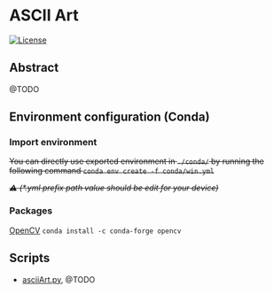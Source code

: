 # ASCII Art

[![License](https://img.shields.io/github/license/RealVincentBerthet/ASCIIArt?style=flat-square)](https://opensource.org/licenses/MIT)

## Abstract
@TODO
## Environment configuration (Conda)
### Import environment
~~You can directly use exported environment in `./conda/` by running the following command `conda env create -f conda/win.yml`~~ 

~~*:warning: (\*.yml prefix path value should be edit for your device)*~~
### Packages
[OpenCV](https://anaconda.org/conda-forge/opencv)
 `conda install -c conda-forge opencv `

## Scripts
* [asciiArt.py](./asciiArt.py), @TODO